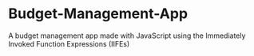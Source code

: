 # Budget-Management-App

A budget management app made with JavaScript using the Immediately Invoked Function Expressions (IIFEs)
